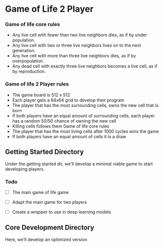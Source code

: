 # Game of Life 2 Player

### Game of life core rules
- Any live cell with fewer than two live neighbors dies, as if by under population.
- Any live cell with two or three live neighbors lives on to the next generation.
- Any live cell with more than three live neighbors dies, as if by overpopulation.
- Any dead cell with exactly three live neighbors becomes a live cell, as if by reproduction.

### Game of life 2 Player rules
- The game board is 512 x 512
- Each player gets a 64x64 grid to develop their program 
- The player that has the most surrounding cells, owns the new cell that is born
- If both players have an equal amount of surrounding cells, each player has a random 50/50 chance of owning the new cell
- Killing cells follows them Game of life core rules
- The player that has the most living cells after 1000 cycles wins the game
- If both players have an equal amount of cells it is a draw

## Getting Started Directory
Under the getting started dir, we'll develop a minimal viable game to start developing players.

### Todo
- [ ] The main game of life game
- [ ] Adapt the main game for two players
- [ ] Create a wrapper to use in deep learning models


## Core Development Directory

Here, we'll develop an optimized version 
